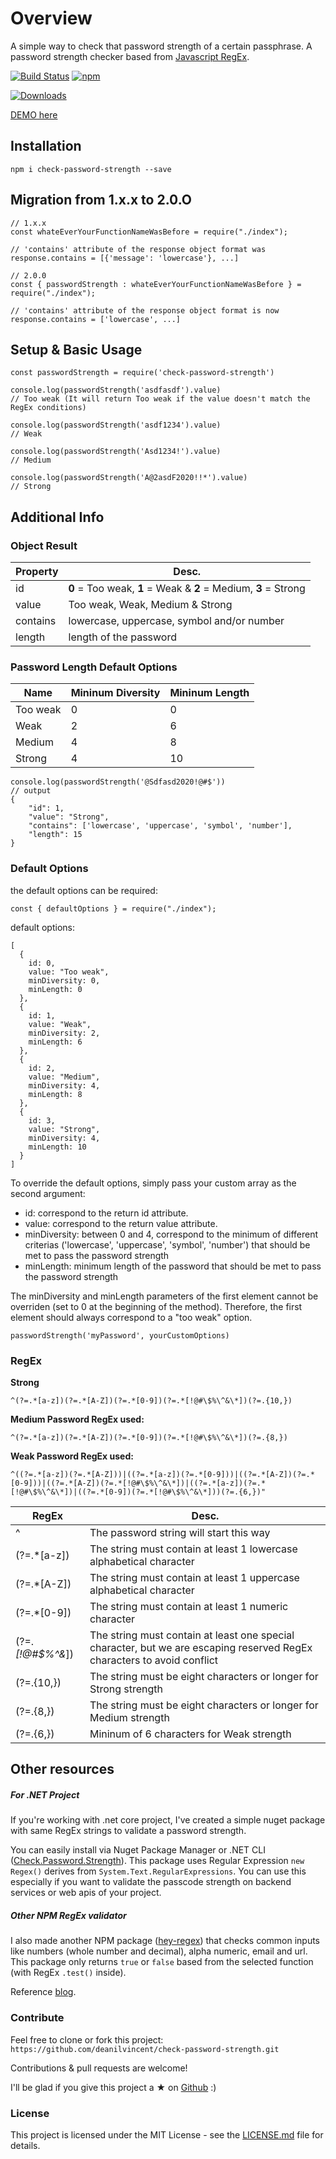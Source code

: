 
# Overview

A simple way to check that password strength of a certain passphrase. A password strength checker based from [Javascript RegEx](https://developer.mozilla.org/en-US/docs/Web/JavaScript/Guide/Regular_Expressions).

[![Build Status](https://travis-ci.org/deanilvincent/check-password-strength.svg?branch=master)](https://travis-ci.org/deanilvincent/check-password-strength)
[![npm](https://img.shields.io/npm/dm/check-password-strength.svg)](https://img.shields.io/npm/dm/check-password-strength.svg)

[![Downloads](https://img.shields.io/npm/dt/check-password-strength.svg)](https://img.shields.io/npm/dt/check-password-strength.svg)

[DEMO here](https://check-password-strength.netlify.app/) 

## Installation

`npm i check-password-strength --save`

## Migration from 1.x.x to 2.0.O

```
// 1.x.x
const whateEverYourFunctionNameWasBefore = require("./index");

// 'contains' attribute of the response object format was
response.contains = [{'message': 'lowercase'}, ...]
```

```
// 2.0.0
const { passwordStrength : whateEverYourFunctionNameWasBefore } = require("./index");

// 'contains' attribute of the response object format is now
response.contains = ['lowercase', ...]
```

## Setup & Basic Usage
```
const passwordStrength = require('check-password-strength')

console.log(passwordStrength('asdfasdf').value)
// Too weak (It will return Too weak if the value doesn't match the RegEx conditions)

console.log(passwordStrength('asdf1234').value)
// Weak

console.log(passwordStrength('Asd1234!').value)
// Medium

console.log(passwordStrength('A@2asdF2020!!*').value)
// Strong
```

## Additional Info

### Object Result
| Property| Desc. |
| -- | -- |
| id | **0** = Too weak, **1** = Weak & **2** = Medium, **3** = Strong |
| value | Too weak, Weak, Medium & Strong |
| contains | lowercase, uppercase, symbol and/or number |
| length | length of the password |

### Password Length Default Options
| Name | Mininum Diversity | Mininum Length |
| -- | -- | -- |
| Too weak | 0 | 0 |
| Weak | 2 | 6 |
| Medium | 4 | 8 |
| Strong | 4 | 10 |

```
console.log(passwordStrength('@Sdfasd2020!@#$'))
// output 
{ 
    "id": 1, 
    "value": "Strong",
    "contains": ['lowercase', 'uppercase', 'symbol', 'number'],
    "length": 15
}
```

### Default Options

the default options can be required:
```
const { defaultOptions } = require("./index");
```

default options:
```
[
  {
    id: 0,
    value: "Too weak",
    minDiversity: 0,
    minLength: 0
  },
  {
    id: 1,
    value: "Weak",
    minDiversity: 2,
    minLength: 6
  },
  {
    id: 2,
    value: "Medium",
    minDiversity: 4,
    minLength: 8
  },
  {
    id: 3,
    value: "Strong",
    minDiversity: 4,
    minLength: 10
  }
]
```

To override the default options, simply pass your custom array as the second argument:

  - id: correspond to the return id attribute.
  - value: correspond to the return value attribute.
  - minDiversity: between 0 and 4, correspond to the minimum of different criterias ('lowercase', 'uppercase', 'symbol', 'number') that should be met to pass the password strength
  - minLength: minimum length of the password that should be met to pass the password strength

The minDiversity and minLength parameters of the first element cannot be overriden (set to 0 at the beginning of the method). Therefore, the first element should always correspond to a "too weak" option.

```
passwordStrength('myPassword', yourCustomOptions)
```

### RegEx 

**Strong**

 `^(?=.*[a-z])(?=.*[A-Z])(?=.*[0-9])(?=.*[!@#\$%\^&\*])(?=.{10,})`

**Medium Password RegEx used:** 

 `^(?=.*[a-z])(?=.*[A-Z])(?=.*[0-9])(?=.*[!@#\$%\^&\*])(?=.{8,})`

**Weak Password RegEx used:**  

`^((?=.*[a-z])(?=.*[A-Z]))|((?=.*[a-z])(?=.*[0-9]))|((?=.*[A-Z])(?=.*[0-9]))|((?=.*[A-Z])(?=.*[!@#\$%\^&\*])|((?=.*[a-z])(?=.*[!@#\$%\^&\*])|((?=.*[0-9])(?=.*[!@#\$%\^&\*]))(?=.{6,})"`

|RegEx| Desc. |
|--|--|
| ^ | The password string will start this way |
| (?=.*[a-z]) | The string must contain at least 1 lowercase alphabetical character | 
|(?=.*[A-Z]) | The string must contain at least 1 uppercase alphabetical character |
|(?=.*[0-9]) | The string must contain at least 1 numeric character |
|(?=._[!@#\$%\^&_]) | The string must contain at least one special character, but we are escaping reserved RegEx characters to avoid conflict |
| (?=.{10,}) | The string must be eight characters or longer for Strong strength |
| (?=.{8,}) | The string must be eight characters or longer for Medium strength |
| (?=.{6,}) | Mininum of 6 characters for Weak strength |

## Other resources

##### For .NET Project
If you're working with .net core project, I've created a simple nuget package with same RegEx strings to validate a password strength.

You can easily install via Nuget Package Manager or .NET CLI ([Check.Password.Strength](https://github.com/deanilvincent/Check.Password.Strength)). This package uses Regular Expression `new Regex()` derives from `System.Text.RegularExpressions`. You can use this especially if you want to validate the passcode strength on backend services or web apis of your project.

##### Other NPM RegEx validator
I also made another NPM package ([hey-regex](https://www.npmjs.com/package/hey-regex)) that checks common inputs like numbers (whole number and decimal), alpha numeric, email and url. This package only returns `true` or `false` based from the selected function (with RegEx `.test()` inside).

Reference [blog](https://www.thepolyglotdeveloper.com/2015/05/use-regex-to-test-password-strength-in-javascript/).

### Contribute

Feel free to clone or fork this project:  `https://github.com/deanilvincent/check-password-strength.git`

Contributions & pull requests are welcome!

I'll be glad if you give this project a ★ on [Github](https://github.com/deanilvincent/check-password-strength) :)

### License
This project is licensed under the MIT License - see the [LICENSE.md](https://github.com/deanilvincent/check-password-strength/blob/master/LICENSE.md/) file for details.
